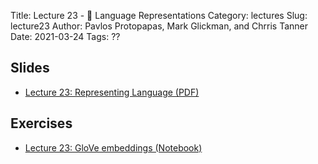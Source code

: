 Title: Lecture 23 - 🔢 Language Representations
Category: lectures
Slug: lecture23
Author: Pavlos Protopapas, Mark Glickman, and Chrris Tanner
Date: 2021-03-24
Tags: ??

## Slides
- [Lecture 23: Representing Language (PDF)]({attach}presentation/Lecture23_Language_Representations.pdf)

## Exercises
- [Lecture 23: GloVe embeddings (Notebook)]({filename}notebook/L23_Ex1_student.ipynb)